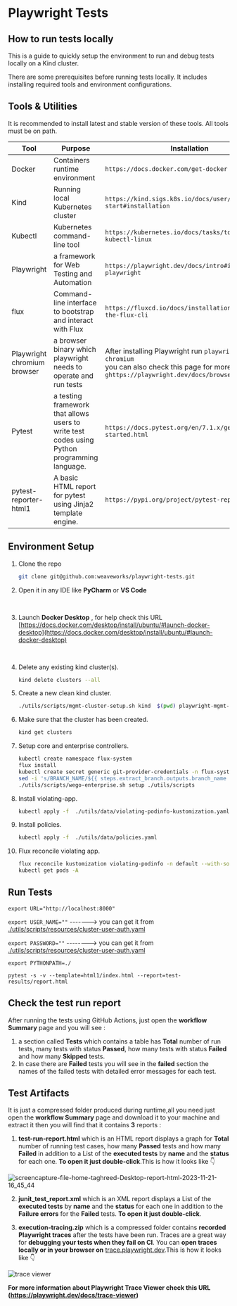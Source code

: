# Playwright Tests

## How to run tests locally

This is a guide to quickly setup the environment to run and debug tests locally on a Kind cluster.

There are some prerequisites before running tests locally. It includes installing required tools and environment configurations.

## Tools  & Utilities

It is recommended to install latest and stable version of these tools. All tools must be on path.

| Tool                        | Purpose                                                                                      | Installation                                                                                                                                               |
|-----------------------------|----------------------------------------------------------------------------------------------|------------------------------------------------------------------------------------------------------------------------------------------------------------|
| Docker                      | Containers runtime environment                                                               | `https://docs.docker.com/get-docker`                                                                                                                       |
| Kind                        | Running local Kubernetes cluster                                                             | `https://kind.sigs.k8s.io/docs/user/quick-start#installation`                                                                                              |
| Kubectl                     | Kubernetes command-line tool                                                                 | `https://kubernetes.io/docs/tasks/tools/install-kubectl-linux`                                                                                             |
| Playwright                  | a framework for Web Testing and Automation                                                   | `https://playwright.dev/docs/intro#installing-playwright`                                                                                                  |
| flux                        | Command-line interface to bootstrap and interact with Flux                                   | `https://fluxcd.io/docs/installation/#install-the-flux-cli`                                                                                                |
| Playwright chromium browser | a browser binary which playwright needs to operate and run tests                             | After installing Playwright run `playwright install chromium`<br> you can also check this page for more info. <br> `ghttps://playwright.dev/docs/browsers` |
| Pytest                      | a testing framework that allows users to write test codes using Python programming language. | `https://docs.pytest.org/en/7.1.x/getting-started.html`                                                                                                    |
| pytest-reporter-html1       | A basic HTML report for pytest using Jinja2 template engine.                                 | `https://pypi.org/project/pytest-reporter-html1/`                                                                                                          |

## Environment Setup
1. Clone the repo<br/>
    ```bash
    git clone git@github.com:weaveworks/playwright-tests.git
    ```
   
2. Open it in any IDE like **PyCharm** or **VS Code**<p>&nbsp;</p>

3. Launch **Docker Desktop** , for help check this URL [https://docs.docker.com/desktop/install/ubuntu/#launch-docker-desktop](https://docs.docker.com/desktop/install/ubuntu/#launch-docker-desktop) <p>&nbsp;</p>

4. Delete any existing kind cluster(s).
    ```bash
    kind delete clusters --all
    ```
   
5. Create a new clean kind cluster.
    ```bash
    ./utils/scripts/mgmt-cluster-setup.sh kind  $(pwd) playwright-mgmt-kind
    ```
   
6. Make sure that the cluster has been created.
    ```bash
    kind get clusters
    ```
   
7. Setup core and enterprise controllers.
    ```bash
    kubectl create namespace flux-system
    flux install
    kubectl create secret generic git-provider-credentials -n flux-system --from-literal=username="$GITHUB_USER" --from-literal=password="$GITHUB_TOKEN"
    sed -i 's/BRANCH_NAME/${{ steps.extract_branch.outputs.branch_name }}/' ./utils/scripts/resources/flux-system-gitrepo.yaml
    ./utils/scripts/wego-enterprise.sh setup ./utils/scripts
    ```
   
8. Install violating-app.
    ```bash
    kubectl apply -f  ./utils/data/violating-podinfo-kustomization.yaml
    ```
   
9. Install policies.
    ```bash
    kubectl apply -f  ./utils/data/policies.yaml
    ```

10. Flux reconcile violating app.
    ```bash
    flux reconcile kustomization violating-podinfo -n default --with-source || true
    kubectl get pods -A
    ```
   
## Run Tests

`export URL="http://localhost:8000"`

`export USER_NAME=""`  -------> you can get it from [./utils/scripts/resources/cluster-user-auth.yaml](./utils/scripts/resources/cluster-user-auth.yaml)

`export PASSWORD=""`  --------> you can get it from [./utils/scripts/resources/cluster-user-auth.yaml](./utils/scripts/resources/cluster-user-auth.yaml)

`export PYTHONPATH=./`

`pytest -s -v --template=html1/index.html --report=test-results/report.html`

## Check the test run report
After running the tests using GitHub Actions, just open the **workflow Summary** page and you will see :
1. a section called **Tests** which contains a table has **Total** number of run tests, many tests with status **Passed**, how many tests with status **Failed** and how many **Skipped** tests.
2. In case there are **Failed** tests you will see in the **failed** section the names of the failed tests with detailed error messages for each test.

## Test Artifacts 
It is just a compressed folder produced during runtime,all you need just open the **workflow Summary** page and download it to your machine and extract it then you will find that it contains **3** reports :
1. **test-run-report.html** which is an HTML report displays a graph for **Total** number of running test cases, how many **Passed** tests and how many **Failed** in addition to a List of the **executed tests** by **name** and the **status** for each one. **To open it just double-click**.This is how it looks like :point_down:

![screencapture-file-home-taghreed-Desktop-report-html-2023-11-21-16_45_44](https://github.com/weaveworks/playwright-tests/assets/44777049/7d882812-c7c3-4390-9df9-a6ea74943a37)

2. **junit_test_report.xml** which is an XML report displays a List of the **executed tests** by **name** and the **status** for each one in addition to the **Failure errors** for the **Failed** tests. **To open it just double-click**.

3. **execution-tracing.zip** which is a compressed folder contains **recorded Playwright traces** after the tests have been run. Traces are a great way for **debugging your tests when they fail on CI**. You can **open traces locally or in your browser on** [trace.playwright.dev](https://trace.playwright.dev/).This is how it looks like :point_down:

![trace viewer](https://github.com/weaveworks/playwright-tests/assets/44777049/dd374fc9-f7d8-4ea1-b1c7-0360822010b6)

**For more information about Playwright Trace Viewer check this URL (https://playwright.dev/docs/trace-viewer)**
 
